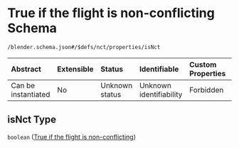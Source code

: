 # True if the flight is non-conflicting Schema

```txt
/blender.schema.json#/$defs/nct/properties/isNct
```



| Abstract            | Extensible | Status         | Identifiable            | Custom Properties | Additional Properties | Access Restrictions | Defined In                                                                              |
| :------------------ | :--------- | :------------- | :---------------------- | :---------------- | :-------------------- | :------------------ | :-------------------------------------------------------------------------------------- |
| Can be instantiated | No         | Unknown status | Unknown identifiability | Forbidden         | Allowed               | none                | [blender.schema.json\*](../../out/streaming/blender.schema.json "open original schema") |

## isNct Type

`boolean` ([True if the flight is non-conflicting](blender-defs-non-conflicting-status-properties-true-if-the-flight-is-non-conflicting.md))
